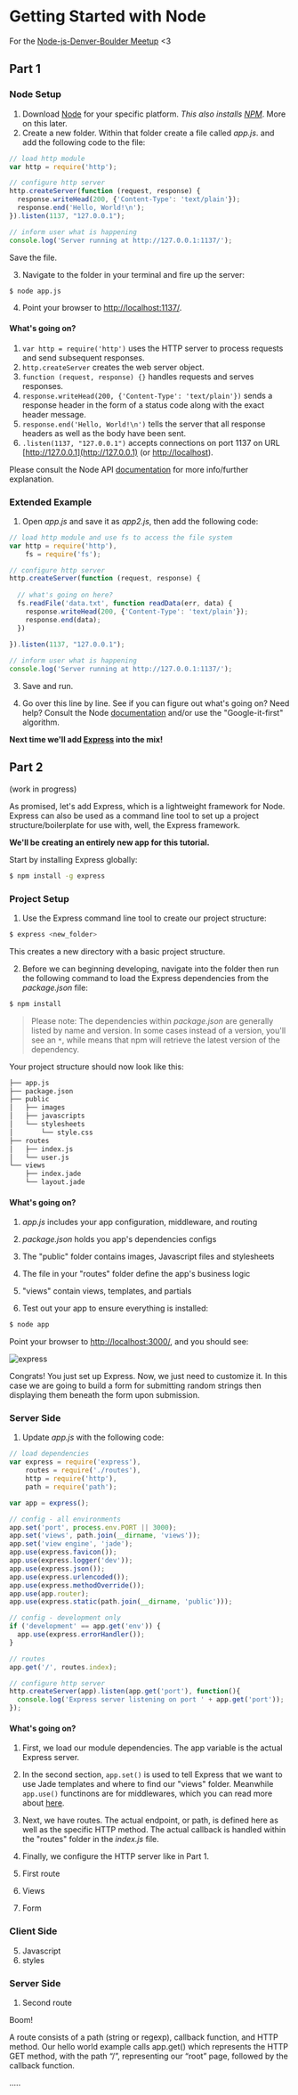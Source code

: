 # Getting Started with Node

For the [Node-js-Denver-Boulder Meetup](http://www.meetup.com/Node-js-Denver-Boulder/) <3 

## Part 1

### Node Setup

1. Download [Node](http://nodejs.org/download/) for your specific platform. *This also installs [NPM](https://npmjs.org/)*. More on this later.
2. Create a new folder. Within that folder create a file called *app.js*. and add the following code to the file:
  ```javascript
  // load http module
  var http = require('http');

  // configure http server
  http.createServer(function (request, response) {
    response.writeHead(200, {'Content-Type': 'text/plain'});
    response.end('Hello, World!\n');
  }).listen(1137, "127.0.0.1");

  // inform user what is happening
  console.log('Server running at http://127.0.0.1:1137/');
  ```

  Save the file.

3. Navigate to the folder in your terminal and fire up the server:
  ```sh
  $ node app.js
  ```

4. Point your browser to [http://localhost:1137/](http://localhost:1137/).

#### What's going on?

1. `var http = require('http')` uses the HTTP server to process requests and send subsequent responses.
2. `http.createServer` creates the web server object.
3. `function (request, response) {}` handles requests and serves responses.
4. `response.writeHead(200, {'Content-Type': 'text/plain'})` sends a response header in the form of a status code along with the exact header message.
5. `response.end('Hello, World!\n')` tells the server that all response headers as well as the body have been sent.
6. `.listen(1137, "127.0.0.1")` accepts connections on port 1137 on URL [http://127.0.0.1](http://127.0.0.1) (or [http://localhost](http://localhost)).

Please consult the Node API [documentation](http://nodejs.org/api/) for more info/further explanation.

### Extended Example

1. Open *app.js* and save it as *app2.js*, then add the following code:
  ```javascript
  // load http module and use fs to access the file system
  var http = require('http'),
      fs = require('fs');

  // configure http server
  http.createServer(function (request, response) {
    
    // what's going on here?
    fs.readFile('data.txt', function readData(err, data) {
      response.writeHead(200, {'Content-Type': 'text/plain'});
      response.end(data);
    })
    
  }).listen(1137, "127.0.0.1");

  // inform user what is happening
  console.log('Server running at http://127.0.0.1:1137/');
  ```

3. Save and run.

3. Go over this line by line. See if you can figure out what's going on? Need help? Consult the Node [documentation](http://nodejs.org/api/) and/or use the "Google-it-first" algorithm. 

**Next time we'll add [Express](http://expressjs.com/) into the mix!**

## Part 2

(work in progress)

As promised, let's add Express, which is a lightweight framework for Node. Express can also be used as a command line tool to set up a project structure/boilerplate for use with, well, the Express framework.

**We'll be creating an entirely new app for this tutorial.**

Start by installing Express globally:

```sh
$ npm install -g express
```

### Project Setup

1. Use the Express command line tool to create our project structure:
  ```sh
  $ express <new_folder>
  ```

  This creates a new directory with a basic project structure.

2. Before we can beginning developing, navigate into the folder then run the following command to load the Express dependencies from the *package.json* file:
  ```sh
  $ npm install
  ```

  > Please note: The dependencies within *package.json* are generally listed by name and version. In some cases instead of a version, you'll see an `*`, while means that npm will retrieve the latest version of the dependency. 

  Your project structure should now look like this:
  ```sh
  ├── app.js
  ├── package.json
  ├── public
  │   ├── images
  │   ├── javascripts
  │   └── stylesheets
  │       └── style.css
  ├── routes
  │   ├── index.js
  │   └── user.js
  └── views
      ├── index.jade
      └── layout.jade
  ```

#### What's going on?

1. *app.js* includes your app configuration, middleware, and routing
2. *package.json* holds you app's dependencies configs
3. The "public" folder contains images, Javascript files and stylesheets
4. The file in your "routes" folder define the app's business logic
5. "views" contain views, templates, and partials


3. Test out your app to ensure everything is installed:
  ```sh
  $ node app
  ```

  Point your browser to [http://localhost:3000/](http://localhost:3000/), and you should see:

  ![express](https://raw.github.com/mjhea0/node-express-ajax-craigslist/master/img/welcome.png)

  Congrats! You just set up Express. Now, we just need to customize it. In this case we are going to build a form for submitting random strings then displaying them beneath the form upon submission.

### Server Side

1.  Update *app.js* with the following code:

  ```javascript
  // load dependencies
  var express = require('express'),
      routes = require('./routes'),
      http = require('http'),
      path = require('path');

  var app = express();

  // config - all environments
  app.set('port', process.env.PORT || 3000);
  app.set('views', path.join(__dirname, 'views'));
  app.set('view engine', 'jade');
  app.use(express.favicon());
  app.use(express.logger('dev'));
  app.use(express.json());
  app.use(express.urlencoded());
  app.use(express.methodOverride());
  app.use(app.router);
  app.use(express.static(path.join(__dirname, 'public')));

  // config - development only
  if ('development' == app.get('env')) {
    app.use(express.errorHandler());
  }

  // routes
  app.get('/', routes.index);

  // configure http server
  http.createServer(app).listen(app.get('port'), function(){
    console.log('Express server listening on port ' + app.get('port'));
  });
  ```
#### What's going on?

1. First, we load our module dependencies. The app variable is the actual Express server.
2. In the second section, `app.set()` is used to tell Express that we want to use Jade templates and where to find
 our "views" folder. Meanwhile `app.use()` functinons are for middlewares, which you can read more about [here](http://expressjs.com/api.html#middleware).
3. Next, we have routes. The actual endpoint, or path, is defined here as well as the specific HTTP method. The actual callback is handled within the "routes" folder in the *index.js* file. 
4. Finally, we configure the HTTP server like in Part 1.

2. First route
3. Views
4. Form

### Client Side

5. Javascript
6. styles

### Server Side

1. Second route


Boom!




A route consists of a path (string or regexp), callback function, and HTTP method. Our hello world example calls app.get() which represents the HTTP GET method, with the path “/”, representing our “root” page, followed by the callback function.

.....
